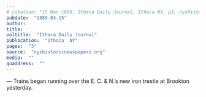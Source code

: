 ```yaml
---
# citation: "15 Mar 1889, Ithaca Daily Journal, Ithaca NY, p3, nyshistoricnewspapers.org."
pubdate:  "1889-03-15"
author: 
title: 
voltitle:  "Ithaca Daily Journal"
publocation:  "Ithaca  NY"
pages:  "3"
source:  "nyshistoricnewspapers.org"
media:  ""
quaddress:  ""
---
```

— Trains began running over the E. C. & N.’s new iron trestle at Brookton yesterday.


